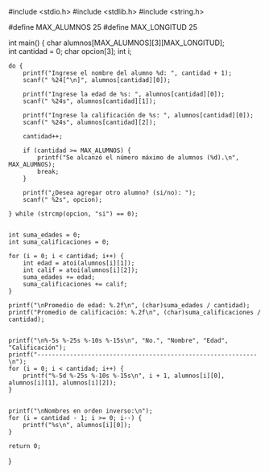 #include <stdio.h>
#include <stdlib.h>
#include <string.h>

#define MAX_ALUMNOS 25
#define MAX_LONGITUD 25  

int main() {
    char alumnos[MAX_ALUMNOS][3][MAX_LONGITUD];  
    int cantidad = 0;
    char opcion[3];
    int i;

    do {
        printf("Ingrese el nombre del alumno %d: ", cantidad + 1);
        scanf(" %24[^\n]", alumnos[cantidad][0]);

        printf("Ingrese la edad de %s: ", alumnos[cantidad][0]);
        scanf(" %24s", alumnos[cantidad][1]);

        printf("Ingrese la calificación de %s: ", alumnos[cantidad][0]);
        scanf(" %24s", alumnos[cantidad][2]);

        cantidad++;

        if (cantidad >= MAX_ALUMNOS) {
            printf("Se alcanzó el número máximo de alumnos (%d).\n", MAX_ALUMNOS);
            break;
        }

        printf("¿Desea agregar otro alumno? (si/no): ");
        scanf(" %2s", opcion);

    } while (strcmp(opcion, "si") == 0);

   
    int suma_edades = 0;
    int suma_calificaciones = 0;

    for (i = 0; i < cantidad; i++) {
        int edad = atoi(alumnos[i][1]);       
        int calif = atoi(alumnos[i][2]);      
        suma_edades += edad;
        suma_calificaciones += calif;
    }

    printf("\nPromedio de edad: %.2f\n", (char)suma_edades / cantidad);
    printf("Promedio de calificación: %.2f\n", (char)suma_calificaciones / cantidad);

    
    printf("\n%-5s %-25s %-10s %-15s\n", "No.", "Nombre", "Edad", "Calificación");
    printf("-------------------------------------------------------------\n");
    for (i = 0; i < cantidad; i++) {
        printf("%-5d %-25s %-10s %-15s\n", i + 1, alumnos[i][0], alumnos[i][1], alumnos[i][2]);
    }

    
    printf("\nNombres en orden inverso:\n");
    for (i = cantidad - 1; i >= 0; i--) {
        printf("%s\n", alumnos[i][0]);
    }

    return 0;
}
